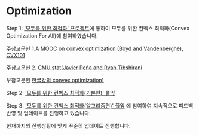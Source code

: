 # Optimization

Step 1: ['모두를 위한 최적화' 프로젝트](https://wikidocs.net/book/1896)에 통하여 모두를 위한 컨벡스 최적화(Convex Optimization For All)에 참여하였습니다.

주참고문헌 1.[A MOOC on convex optimization (Boyd and Vandenberghe), CVX101](http://web.stanford.edu/~boyd/cvxbook/)
         
주참고문헌 2. [CMU stat(Javier Peña and Ryan Tibshirani](http://www.stat.cmu.edu/~ryantibs/convexopt/)
                 
부참고문헌   [한글강의 convex optimization)](https://lecture.cdsl.kr/cvxopt)

Step 2: ['모두를 위한 컨벡스 최적화(기본편)' 풀잎](https://home.modulabs.co.kr/product/13th-convex-optimization/) 

Step 3: ['모두를 위한 컨벡스 최적화(알고리즘편)' 풀잎](https://home.modulabs.co.kr/product/14th-convex-optimization-for-all_algorithm/) 에 참여하여 지속적으로 피드백 반영 및 업데이트를 진행하고 있습니다. 

현재까지의 진행상황에 맞게 꾸준히 업데이트 진행합니다. 

